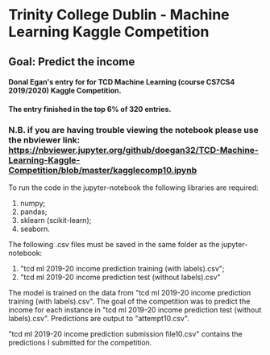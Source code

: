 # Trinity College Dublin - Machine Learning Kaggle Competition
## Goal: Predict the income

#### Donal Egan's entry for for TCD Machine Learning (course CS7CS4 2019/2020) Kaggle Competition.
#### The entry finished in the top 6% of 320 entries. 

### N.B. if you are having trouble viewing the notebook please use the nbviewer link:  https://nbviewer.jupyter.org/github/doegan32/TCD-Machine-Learning-Kaggle-Competition/blob/master/kagglecomp10.ipynb 

To run the code in the jupyter-notebook the following libraries are required:
1. numpy;
2. pandas;
3. sklearn (scikit-learn);
4. seaborn.

The following .csv files must be saved in the same folder as the jupyter-notebook:
1. "tcd ml 2019-20 income prediction training (with labels).csv";
2. "tcd ml 2019-20 income prediction test (without labels).csv"

The model is trained on the data from "tcd ml 2019-20 income prediction training (with labels).csv". The goal of the competition was to predict the income for each instance in
"tcd ml 2019-20 income prediction test (without labels).csv". Predictions are output to ⁨"attempt10.csv". 

"tcd ml 2019-20 income prediction submission file10.csv" contains the predictions I submitted for the competition.
